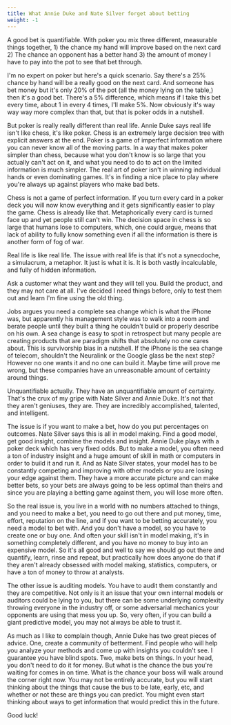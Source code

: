 ```yaml
---
title: What Annie Duke and Nate Silver forget about betting
weight: -1
---
```

A good bet is quantifiable. With poker you mix three different, measurable things together, 1) the chance my hand will improve based on the next card 2) The chance an opponent has a better hand 3) the amount of money I have to pay into the pot to see that bet through.

I'm no expert on poker but here's a quick scenario. Say there's a 25% chance by hand will be a really good on the next card. And someone has bet money but it's only 20% of the pot (all the money lying on the table,) then it's a good bet. There's a 5% difference, which means if I take this bet every time, about 1 in every 4 times, I'll make 5%. Now obviously it's way way way more complex than that, but that is poker odds in a nutshell.

But poker is really really different than real life. Annie Duke says real life isn't like chess, it's like poker. Chess is an extremely large decision tree with explicit answers at the end. Poker is a game of imperfect information where you can never know all of the moving parts. In a way that makes poker simpler than chess, because what you don't know is so large that you actually can't act on it, and what you need to do to act on the limited information is much simpler. The real art of poker isn't in winning individual hands or even dominating games. It's in finding a nice place to play where you're always up against players who make bad bets.

Chess is not a game of perfect information. If you turn every card in a poker deck you will now know everything and it gets significantly easier to play the game. Chess is already like that. Metaphorically every card is turned face up and yet people still can't win. The decision space in chess is so large that humans lose to computers, which, one could argue, means that lack of ability to fully know something even if all the information is there is another form of fog of war.

Real life is like real life. The issue with real life is that it's not a synecdoche, a simulacrum, a metaphor. It just is what it is. It is both vastly incalculable, and fully of hidden information.

Ask a customer what they want and they will tell you. Build the product, and they may not care at all. I've decided I need things before, only to test them out and learn I'm fine using the old thing.

Jobs argues you need a complete sea change which is what the iPhone was, but apparently his management style was to walk into a room and berate people until they built a thing he couldn't build or properly describe on his own. A sea change is easy to spot in retrospect but many people are creating products that are paradigm shifts that absolutely no one cares about. This is survivorship bias in a nutshell. If the iPhone is the sea change of telecom, shouldn't the Neuralink or the Google glass be the next step? However no one wants it and no one can build it. Maybe time will prove me wrong, but these companies have an unreasonable amount of certainty around things.

Unquantifiable actually. They have an unquantifiable amount of certainty. That's the crux of my gripe with Nate Silver and Annie Duke. It's not that they aren't geniuses, they are. They are incredibly accomplished, talented, and intelligent.

The issue is if you want to make a bet, how do you put percentages on outcomes. Nate Silver says this is all in model making. Find a good model, get good insight, combine the models and insight. Annie Duke plays with a poker deck which has very fixed odds. But to make a model, you often need a ton of industry insight and a huge amount of skill in math or computers in order to build it and run it. And as Nate Silver states, your model has to be constantly competing and improving with other models or you are losing your edge against them. They have a more accurate picture and can make better bets, so your bets are always going to be less optimal than theirs and since you are playing a betting game against them, you will lose more often.

So the real issue is, you live in a world with no numbers attached to things, and you need to make a bet, you need to go out there and put money, time, effort, reputation on the line, and if you want to be betting accurately, you need a model to bet with. And you don't have a model, so you have to create one or buy one. And often your skill isn't in model making, it's in something completely different, and you have no money to buy into an expensive model. So it's all good and well to say we should go out there and quantify, learn, rinse and repeat, but practically how does anyone do that if they aren't already obsessed with model making, statistics, computers, or have a ton of money to throw at analysts.

The other issue is auditing models. You have to audit them constantly and they are competitive. Not only is it an issue that your own internal models or auditors could be lying to you, but there can be some underlying complexity throwing everyone in the industry off, or some adversarial mechanics your opponents are using that mess you up. So, very often, if you can build a giant predictive model, you may not always be able to trust it.

As much as I like to complain though, Annie Duke has two great pieces of advice. One, create a community of betterment. Find people who will help you analyze your methods and come up with insights you couldn't see. I guarantee you have blind spots. Two, make bets on things. In your head, you don't need to do it for money. But what is the chance the bus you're waiting for comes in on time. What is the chance your boss will walk around the corner right now. You may not be entirely accurate, but you will start thinking about the things that cause the bus to be late, early, etc, and whether or not these are things you can predict. You might even start thinking about ways to get information that would predict this in the future.

Good luck!